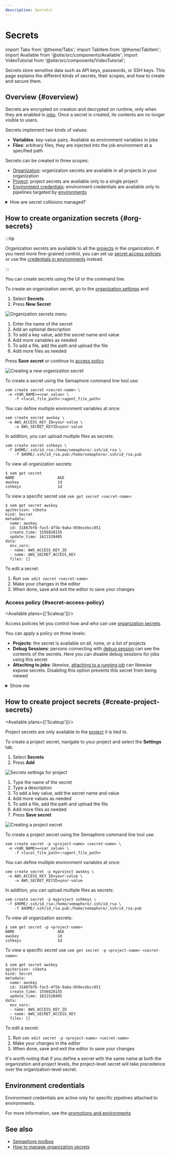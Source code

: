 ```yaml
---
description: Secrets!
---
```


# Secrets

import Tabs from '@theme/Tabs';
import TabItem from '@theme/TabItem';
import Available from '@site/src/components/Available';
import VideoTutorial from '@site/src/components/VideoTutorial';


<VideoTutorial title="How to use secrets" src="https://www.youtube.com/embed/rAJIRX81DeA"/>

Secrets store sensitive data such as API keys, passwords, or SSH keys. This page explains the different kinds of secrets, their scopes, and how to create and secure them.

## Overview {#overview}

Secrets are encrypted on creation and decrypted on runtime, only when they are enabled in [jobs](./jobs#secrets). Once a secret is created, its contents are no longer visible to users.

Secrets implement two kinds of values:
- **Variables**: key-value pairs. Available as environment variables in jobs
- **Files**: arbitrary files, they are injected into the job environment at a specified path

Secrets can be created in three scopes:

- [Organization](./organizations): organization secrets are available in all projects in your organization
- [Project](./projects): project secrets are available only to a single project
- [Environment credentials](./promotions#credentials): environment credentials are available only to pipelines targeted by [environments](./promotions#deployment-targets)

<details>
<summary>How are secret collisions managed?</summary>
<div>

A collision happens when secrets with the same name are defined on multiple levels. The collision is resolved with the narrowest scope always winning. In other words:

- Environment credentials always take precedence
- Project secrets win over organization secrets
- Organization secrets take the least precedence

</div>
</details>

## How to create organization secrets {#org-secrets}

:::tip

Organization secrets are available to all the [projects](./projects) in the organization. If you need more fine-grained control, you can set up [secret access policies](#secret-access-policy) or use the [credentials in environments](./promotions#credentials) instead.

:::

You can create secrets using the UI or the command line.


<Tabs groupId="ui-cli">
<TabItem value="ui" label="UI">

To create an organization secret, go to the [organization settings](./organizations#general-settings) and:

1. Select **Secrets**
2. Press **New Secret**

![Organization secrets menu](./img/organization-secrets-menu.jpg)

1. Enter the name of the secret
2. Add an optional description
3. To add a key value, add the secret name and value
4. Add more variables as needed
5. To add a file, add the path and upload the file
6. Add more files as needed

Press **Save secret** or continue to [access policy](#secret-access-policy)

![Creating a new organization secret](./img/save-secret.jpg)

</TabItem>
<TabItem value="cli" label="CLI">

To create a secret using the Semaphore command line tool use:

```shell title="Creating a secret"
sem create secret <secret-name> \
 -e <VAR_NAME>=<var_value> \
    -f <local_file_path>:<agent_file_path>
```

You can define multiple environment variables at once:

```shell title="Defining multiple variables example"
sem create secret awskey \
 -e AWS_ACCESS_KEY_ID=your-value \
    -e AWS_SECRET_KEYID=your-value
```

In addition, you can upload multiple files as secrets:

```shell title="Creating multiple secret files example"
sem create secret sshkeys \
 -f $HOME/.ssh/id_rsa:/home/semaphore/.ssh/id_rsa \
    -f $HOME/.ssh/id_rsa.pub:/home/semaphore/.ssh/id_rsa.pub
```

To view all organization secrets:

```shell title="Viewing organization secrets"
$ sem get secret
NAME                   AGE
awskey                 1d
sshkeys                1d
```

To view a specific secret use `sem get secret <secret-name>`:

```shell title="Viewing a secret"
$ sem get secret awskey
apiVersion: v1beta
kind: Secret
metadata:
  name: awskey
  id: 31887bfb-fac5-4f5b-9a6a-059ecebcc851
  create_time: 1556828155
  update_time: 1621528405
data:
  env_vars:
  - name: AWS_ACCESS_KEY_ID
  - name: AWS_SECRET_ACCESS_KEY
  files: []
```

To edit a secret:

1. Run `sem edit secret <secret-name>`
2. Make your changes in the editor
3. When done, save and exit the editor to save your changes

</TabItem>
</Tabs>

### Access policy {#secret-access-policy}

<Available plans={['Scaleup']}/>

Access policies let you control how and who can use [organization secrets](#org-secrets). 

You can apply a policy on three levels:

- **Projects**: the secret is available on all, none, or a list of projects
- **Debug Sessions**: persons connecting with [debug session](./jobs#debug-jobs) can see the contents of the secrets. Here you can disable debug sessions for jobs using this secret
- **Attaching to jobs**: likewise, [attaching to a running job](./jobs#attach-job) can likewise expose secrets. Disabling this option prevents this secret from being viewed

<details>
<summary>Show me</summary>
<div>
![Managing access policies for secrets](./img/secrets-access-policy.jpg)
</div>
</details>

## How to create project secrets {#create-project-secrets}

<Available plans={['Scaleup']}/>

Project secrets are only available to the [project](./projects) it is tied to.

<Tabs groupId="ui-cli">
<TabItem value="ui" label="UI">

To create a project secret, navigate to your project and select the **Settings** tab.


1. Select **Secrets**
2. Press **Add**

![Secrets settings for project](./img/secret-settings-projects.jpg)

1. Type the name of the secret
2. Type a description
3. To add a key value, add the secret name and value
4. Add more values as needed
5. To add a file, add the path and upload the file
6. Add more files as needed
7. Press **Save secret**

![Creating a project secret](./img/secret-projects-create.jpg)

</TabItem>
<TabItem value="cli" label="CLI">

To create a project secret using the Semaphore command line tool use:

```shell title="Creating a secret"
sem create secret -p <project-name> <secret-name> \
 -e <VAR_NAME>=<var_value> \
    -f <local_file_path>:<agent_file_path>
```

You can define multiple environment variables at once:

```shell title="Defining multiple variables example"
sem create secret -p myproject awskey \
 -e AWS_ACCESS_KEY_ID=your-value \
    -e AWS_SECRET_KEYID=your-value
```

In addition, you can upload multiple files as secrets:

```shell title="Creating multiple secret files example"
sem create secret -p myproject sshkeys \
 -f $HOME/.ssh/id_rsa:/home/semaphore/.ssh/id_rsa \
    -f $HOME/.ssh/id_rsa.pub:/home/semaphore/.ssh/id_rsa.pub
```

To view all organization secrets:

```shell title="Viewing project secrets"
$ sem get secret -p <project-name>
NAME                   AGE
awskey                 1d
sshkeys                1d
```

To view a specific secret use `sem get secret -p <project-name> <secret-name>`:

```shell title="Viewing a secret"
$ sem get secret awskey
apiVersion: v1beta
kind: Secret
metadata:
  name: awskey
  id: 31887bfb-fac5-4f5b-9a6a-059ecebcc851
  create_time: 1556828155
  update_time: 1621528405
data:
  env_vars:
  - name: AWS_ACCESS_KEY_ID
  - name: AWS_SECRET_ACCESS_KEY
  files: []
```

To edit a secret:

1. Run `sem edit secret -p <project-name> <secret-name>`
2. Make your changes in the editor
3. When done, save and exit the editor to save your changes

</TabItem>
</Tabs>

It's worth noting that if you define a secret with the same name at both the organization and project levels, the project-level secret will take precedence over the organization-level secret.

## Environment credentials

Environment credentials are active only for specific pipelines attached to environments.

For more information, see the [promotions and environments](./promotions#credentials)

## See also

- [Semaphore toolbox](../reference/toolbox)
- [How to manage organization secrets](./organizations.md)